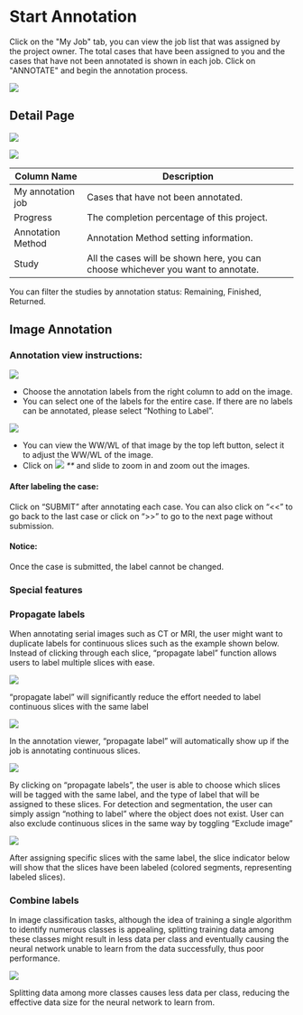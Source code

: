 # Start Annotation

Click on the "My Job" tab, you can view the job list that was assigned by the project owner. The total cases that have been assigned to you and the cases that have not been annotated is shown in each job. Click on "ANNOTATE" and begin the annotation process.

![](<../.gitbook/assets/my job.png>)

## Detail Page

![](<../.gitbook/assets/detail page .png>)

![](<../.gitbook/assets/detail page 2.png>)

| Column Name       | Description                                                                      |
| ----------------- | -------------------------------------------------------------------------------- |
| My annotation job | Cases that have not been annotated.                                              |
| Progress          | The completion percentage of this project.                                       |
| Annotation Method | Annotation Method setting information.                                           |
| Study             | All the cases will be shown here, you can choose whichever you want to annotate. |

You can filter the studies by annotation status: Remaining, Finished, Returned.

## Image Annotation

### Annotation view instructions:

![](<../.gitbook/assets/annotation labels.png>)

* Choose the annotation labels from the right column to add on the image.
* You can select one of the labels for the entire case. If there are no labels can be annotated, please select “Nothing to Label”.&#x20;

![](../.gitbook/assets/WWWL.png)

* You can view the WW/WL of that image by the top left button, select it to adjust the WW/WL of the image.&#x20;
* Click on ![](<../.gitbook/assets/Filled Copy 2 (1).svg>) _\*\*_ and slide to zoom in and zoom out the images.&#x20;

#### After labeling the case:

Click on “SUBMIT” after annotating each case. You can also click on “<<” to go back to the last case or click on “>>” to go to the next page without submission.

#### Notice:

Once the case is submitted, the label cannot be changed.

####

### Special features

### &#xD; **Propagate labels**

When annotating serial images such as CT or MRI, the user might want to duplicate labels for continuous slices such as the example shown below. Instead of clicking through each slice, “propagate label” function allows users to label multiple slices with ease.

![](<../.gitbook/assets/image (142).png>)

“propagate label” will significantly reduce the effort needed to label continuous slices with the same label



![](<../.gitbook/assets/image (145).png>)

In the annotation viewer, “propagate label” will automatically show up if the job is annotating continuous slices.





![](<../.gitbook/assets/image (146).png>)

By clicking on “propagate labels”, the user is able to choose which slices will be tagged with the same label, and the type of label that will be assigned to these slices. For detection and segmentation, the user can simply assign “nothing to label” where the object does not exist. User can also exclude continuous slices in the same way by toggling “Exclude image”

![](<../.gitbook/assets/image (147).png>)

After assigning specific slices with the same label, the slice indicator below will show that the slices have been labeled (colored segments, representing labeled slices).

### Combine labels

In image classification tasks, although the idea of training a single algorithm to identify numerous classes is appealing, splitting training data among these classes might result in less data per class and eventually causing the neural network unable to learn from the data successfully, thus poor performance.

![](<../.gitbook/assets/image (148).png>)

Splitting data among more classes causes less data per class, reducing the effective data size for the neural network to learn from.
